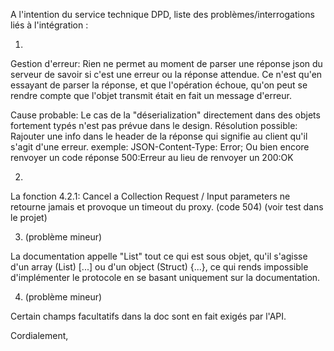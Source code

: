 A l'intention du service technique DPD, liste des problèmes/interrogations liés à l'intégration :

1. 

Gestion d'erreur: Rien ne permet au moment de parser une réponse json du serveur de savoir si c'est une erreur ou la réponse attendue. 
Ce n'est qu'en essayant de parser la réponse, et que l'opération échoue, qu'on peut se rendre compte que l'objet transmit était en fait un message d'erreur.

Cause probable: Le cas de la "déserialization" directement dans des objets fortement typés n'est pas prévue dans le design.
Résolution possible: Rajouter une info dans le header de la réponse qui signifie au client qu'il s'agit d'une erreur. 
							exemple: JSON-Content-Type: Error; Ou bien encore renvoyer un code réponse 500:Erreur au lieu de renvoyer un 200:OK

2. 

La fonction 4.2.1: Cancel a Collection Request / Input parameters ne retourne jamais et provoque un timeout du proxy. (code 504)
(voir test dans le projet)

3. (problème mineur)

La documentation appelle "List" tout ce qui est sous objet, qu'il s'agisse d'un array (List) [...] ou d'un object (Struct) {...}, ce qui rends impossible d'implémenter
le protocole en se basant uniquement sur la documentation.

4. (problème mineur)

Certain champs facultatifs dans la doc sont en fait exigés par l'API.


Cordialement,
